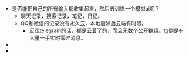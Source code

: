 - 是否能把自己的所有输入都收集起来，然后去训练一个模拟ai呢？
	- 聊天记录，搜索记录，笔记，日记。
	- QQ和微信的记录没有永久云，本地删除后云端有时限。
		- 反观telegram的话，都是云着了的，而且无数个公开群组。tg倒是有大量一手实时零碎消息。
-
-